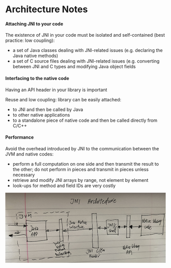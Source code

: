 # Architecture Notes

#### Attaching JNI to your code

The existence of JNI in your code must be isolated and self-contained \(best practice: low coupling\):

* a set of Java classes dealing with JNI-related issues \(e.g. declaring the Java native methods\)
* a set of C source files dealing with JNI-related issues \(e.g. converting between JNI and C types and modifying Java object fields

#### Interfacing to the native code

Having an API header in your library is important

Reuse and low coupling: library can be easily attached:

* to JNI and then be called by Java
* to other native applications
* to a standalone piece of native code and then be called directly from C/C++



#### Performance

Avoid the overhead introduced by JNI to the communication between the JVM and native codes:

* perform a full computation on one side and then transmit the result to the other; do not perform in pieces and transmit in pieces unless necessary 
* retrieve and modify JNI arrays by range, not element by element
* look-ups for method and field IDs are very costly





![](../.gitbook/assets/jni_arch_d.png)

